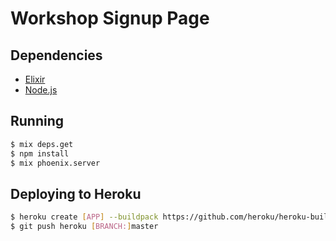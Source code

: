# Workshop Signup Page

## Dependencies

- [Elixir](http://elixir-lang.org)
- [Node.js](http://nodejs.org)

## Running

```bash
$ mix deps.get
$ npm install
$ mix phoenix.server
```

## Deploying to Heroku

```bash
$ heroku create [APP] --buildpack https://github.com/heroku/heroku-buildpack-ruby
$ git push heroku [BRANCH:]master
```
